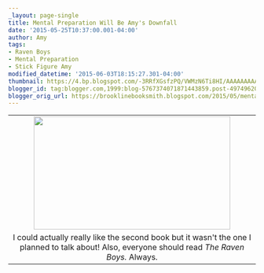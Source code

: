 ```yaml
---
_layout: page-single
title: Mental Preparation Will Be Amy's Downfall
date: '2015-05-25T10:37:00.001-04:00'
author: Amy
tags:
- Raven Boys
- Mental Preparation
- Stick Figure Amy
modified_datetime: '2015-06-03T18:15:27.301-04:00'
thumbnail: https://4.bp.blogspot.com/-3RRfXGsfzPQ/VWMzN6Ti8HI/AAAAAAAAAxc/s4fDYFPzJyU/s72-c/Amy2.png
blogger_id: tag:blogger.com,1999:blog-5767374071871443859.post-4974962075925491231
blogger_orig_url: https://brooklinebooksmith.blogspot.com/2015/05/mental-preparation-will-be-amys-downfall.html
---
```


<table align="center" cellpadding="0" cellspacing="0" class="tr-caption-container" style="margin-left: auto; margin-right: auto; text-align: center;"><tbody><tr><td style="text-align: center;"><a href="https://4.bp.blogspot.com/-3RRfXGsfzPQ/VWMzN6Ti8HI/AAAAAAAAAxc/s4fDYFPzJyU/s1600/Amy2.png" imageanchor="1" style="margin-left: auto; margin-right: auto;"><img border="0" height="230" src="https://4.bp.blogspot.com/-3RRfXGsfzPQ/VWMzN6Ti8HI/AAAAAAAAAxc/s4fDYFPzJyU/s400/Amy2.png" width="400" /></a></td></tr><tr><td class="tr-caption" style="text-align: center;">I could actually really like the second book but it wasn't the one I planned to talk about! Also, everyone should read <i>The Raven Boys.</i> Always.</td></tr></tbody></table><br />